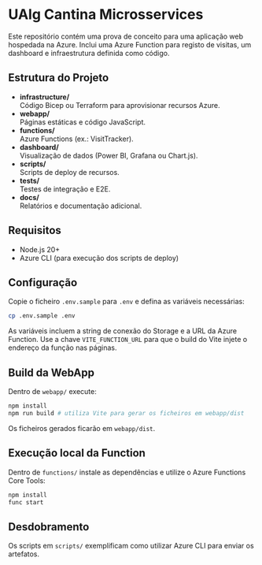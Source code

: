 # UAlg Cantina Microsservices

Este repositório contém uma prova de conceito para uma aplicação web hospedada na Azure. Inclui uma Azure Function para registo de visitas, um dashboard e infraestrutura definida como código.

## Estrutura do Projeto

- **infrastructure/**  
  Código Bicep ou Terraform para aprovisionar recursos Azure.
- **webapp/**  
  Páginas estáticas e código JavaScript.
- **functions/**  
  Azure Functions (ex.: VisitTracker).
- **dashboard/**  
  Visualização de dados (Power BI, Grafana ou Chart.js).
- **scripts/**  
  Scripts de deploy de recursos.
- **tests/**  
  Testes de integração e E2E.
- **docs/**  
  Relatórios e documentação adicional.

## Requisitos

- Node.js 20+
- Azure CLI (para execução dos scripts de deploy)

## Configuração

Copie o ficheiro `.env.sample` para `.env` e defina as variáveis necessárias:

```bash
cp .env.sample .env
```

As variáveis incluem a string de conexão do Storage e a URL da Azure Function.
Use a chave `VITE_FUNCTION_URL` para que o build do Vite injete o endereço da função nas páginas.

## Build da WebApp

Dentro de `webapp/` execute:

```bash
npm install
npm run build # utiliza Vite para gerar os ficheiros em webapp/dist
```

Os ficheiros gerados ficarão em `webapp/dist`.

## Execução local da Function

Dentro de `functions/` instale as dependências e utilize o Azure Functions Core Tools:

```bash
npm install
func start
```

## Desdobramento

Os scripts em `scripts/` exemplificam como utilizar Azure CLI para enviar os artefatos.
